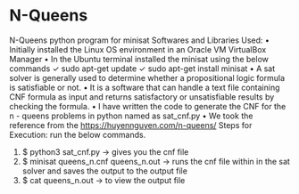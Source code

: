 # N-Queens
N-Queens python program for minisat
Softwares and Libraries Used:
• Initially installed the Linux OS environment in an Oracle VM VirtualBox Manager
• In the Ubuntu terminal installed the minisat using the below commands
✓ sudo apt-get update
✓ sudo apt-get install minisat
• A sat solver is generally used to determine whether a propositional logic formula is 
satisfiable or not.
• It is a software that can handle a text file containing CNF formula as input and 
returns satisfactory or unsatisfiable results by checking the formula.
• I have written the code to generate the CNF for the n - queens problems in python 
named as sat_cnf.py 
• We took the reference from the https://huyennguyen.com/n-queens/
Steps for Execution: run the below commands.
1. $ python3 sat_cnf.py → gives you the cnf file 
2. $ minisat queens_n.cnf queens_n.out → runs the cnf file within in the sat solver and 
saves the output to the output file
3. $ cat queens_n.out → to view the output file
